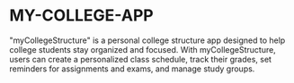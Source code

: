# MY-COLLEGE-APP
"myCollegeStructure" is a personal college structure app designed to help college students stay organized and focused. With myCollegeStructure, users can create a personalized class schedule, track their grades, set reminders for assignments and exams, and manage study groups. 

